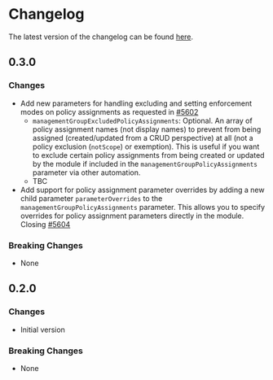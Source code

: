 # Changelog

The latest version of the changelog can be found [here](https://github.com/Azure/bicep-registry-modules/blob/main/avm/ptn/alz/empty/CHANGELOG.md).

## 0.3.0

### Changes

- Add new parameters for handling excluding and setting enforcement modes on policy assignments as requested in [#5602](https://github.com/Azure/bicep-registry-modules/issues/5602)
  - `managementGroupExcludedPolicyAssignments`: Optional. An array of policy assignment names (not display names) to prevent from being assigned (created/updated from a CRUD perspective) at all (not a policy exclusion (`notScope`) or exemption). This is useful if you want to exclude certain policy assignments from being created or updated by the module if included in the `managementGroupPolicyAssignments` parameter via other automation.
  - TBC
- Add support for policy assignment parameter overrides by adding a new child parameter `parameterOverrides` to the `managementGroupPolicyAssignments` parameter. This allows you to specify overrides for policy assignment parameters directly in the module. Closing [#5604](https://github.com/Azure/bicep-registry-modules/issues/5604)

### Breaking Changes

- None


## 0.2.0

### Changes

- Initial version

### Breaking Changes

- None
